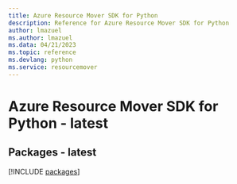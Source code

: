 ```yaml
---
title: Azure Resource Mover SDK for Python
description: Reference for Azure Resource Mover SDK for Python
author: lmazuel
ms.author: lmazuel
ms.data: 04/21/2023
ms.topic: reference
ms.devlang: python
ms.service: resourcemover
---
```

# Azure Resource Mover SDK for Python - latest
## Packages - latest
[!INCLUDE [packages](resource-mover-index.md)]